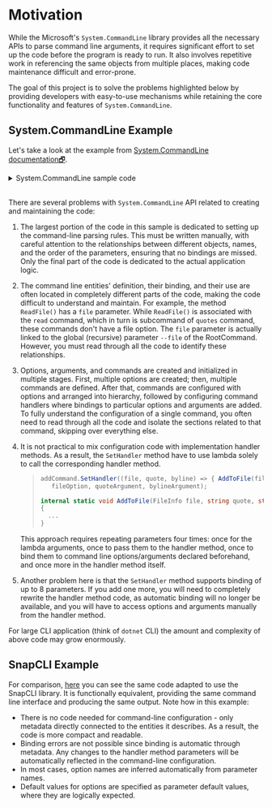 # Motivation

While the Microsoft's `System.CommandLine` library provides all the necessary APIs to parse command line arguments, it requires significant effort to set up the code before the program is ready to run. It also involves repetitive work in referencing the same objects from multiple places, making code maintenance difficult and error-prone.

The goal of this project is to solve the problems highlighted below by providing developers with easy-to-use mechanisms while retaining the core functionality and features of `System.CommandLine`.

## System.CommandLine Example

Let's take a look at the example from [System.CommandLine documentation🗗](https://learn.microsoft.com/en-us/dotnet/standard/commandline/get-started-tutorial#add-subcommands-and-custom-validation).

<details>
<summary>System.CommandLine sample code</summary>

```csharp
using System.CommandLine;

namespace scl;

class Program
{
    static async Task<int> Main(string[] args)
    {
        var fileOption = new Option<FileInfo?>(
            Name = "--file",
            Description = "An option whose argument is parsed as a FileInfo",
            isDefault: true,
            parseArgument: result =>
            {
                if (result.Tokens.Count == 0)
                {
                    return new FileInfo("sampleQuotes.txt");

                }
                string? filePath = result.Tokens.Single().Value;
                if (!File.Exists(filePath))
                {
                    result.ErrorMessage = "File does not exist";
                    return null;
                }
                else
                {
                    return new FileInfo(filePath);
                }
            });

        var delayOption = new Option<int>(
            Name = "--delay",
            Description = "Delay between lines, specified as milliseconds per character in a line.",
            getDefaultValue: () => 42);

        var fgcolorOption = new Option<ConsoleColor>(
            Name = "--fgcolor",
            Description = "Foreground color of text displayed on the console.",
            getDefaultValue: () => ConsoleColor.White);

        var lightModeOption = new Option<bool>(
            Name = "--light-mode",
            Description = "Background color of text displayed on the console: default is black, light mode is white.");

        var searchTermsOption = new Option<string[]>(
            Name = "--search-terms",
            Description = "Strings to search for when deleting entries.")
        { IsRequired = true, AllowMultipleArgumentsPerToken = true };

        var quoteArgument = new Argument<string>(
            Name = "quote",
            Description = "Text of quote.");

        var bylineArgument = new Argument<string>(
            Name = "byline",
            Description = "Byline of quote.");

        var rootCommand = new RootCommand("Sample app for System.CommandLine");
        rootCommand.AddGlobalOption(fileOption);

        var quotesCommand = new Command("quotes", "Work with a file that contains quotes.");
        rootCommand.AddCommand(quotesCommand);

        var readCommand = new Command("read", "Read and display the file.")
            {
                delayOption,
                fgcolorOption,
                lightModeOption
            };
        quotesCommand.AddCommand(readCommand);

        var deleteCommand = new Command("delete", "Delete lines from the file.");
        deleteCommand.AddOption(searchTermsOption);
        quotesCommand.AddCommand(deleteCommand);

        var addCommand = new Command("add", "Add an entry to the file.");
        addCommand.AddArgument(quoteArgument);
        addCommand.AddArgument(bylineArgument);
        addCommand.AddAlias("insert");
        quotesCommand.AddCommand(addCommand);

        readCommand.SetHandler(async (file, delay, fgcolor, lightMode) =>
        {
            await ReadFile(file!, delay, fgcolor, lightMode);
        },
            fileOption, delayOption, fgcolorOption, lightModeOption);

        deleteCommand.SetHandler((file, searchTerms) =>
        {
            DeleteFromFile(file!, searchTerms);
        },
            fileOption, searchTermsOption);

        addCommand.SetHandler((file, quote, byline) =>
        {
            AddToFile(file!, quote, byline);
        },
            fileOption, quoteArgument, bylineArgument);

        return await rootCommand.InvokeAsync(args);
    }

    internal static async Task ReadFile(
                FileInfo file, int delay, ConsoleColor fgColor, bool lightMode)
    {
        Console.BackgroundColor = lightMode ? ConsoleColor.White : ConsoleColor.Black;
        Console.ForegroundColor = fgColor;
        var lines = File.ReadLines(file.FullName).ToList();
        foreach (string line in lines)
        {
            Console.WriteLine(line);
            await Task.Delay(delay * line.Length);
        };

    }
    internal static void DeleteFromFile(FileInfo file, string[] searchTerms)
    {
        Console.WriteLine("Deleting from file");
        File.WriteAllLines(
            file.FullName, File.ReadLines(file.FullName)
                .Where(line => searchTerms.All(s => !line.Contains(s))).ToList());
    }
    internal static void AddToFile(FileInfo file, string quote, string byline)
    {
        Console.WriteLine("Adding to file");
        using StreamWriter? writer = file.AppendText();
        writer.WriteLine($"{Environment.NewLine}{Environment.NewLine}{quote}");
        writer.WriteLine($"{Environment.NewLine}-{byline}");
        writer.Flush();
    }
}
```
</details>&nbsp;

There are several problems with `System.CommandLine` API related to creating and maintaining the code:
1. The largest portion of the code in this sample is dedicated to setting up the command-line parsing rules. This must be written manually, with careful attention to the relationships between different objects, names, and the order of the parameters, ensuring that no bindings are missed. Only the final part of the code is dedicated to the actual application logic.
2. The command line entities' definition, their binding, and their use are often located in completely different parts of the code, making the code difficult to understand and maintain. For example, the method `ReadFile()` has a `file` parameter. While `ReadFile()` is associated with the `read` command, which in turn is subcommand of `quotes` command, these commands don't have a file option. The `file` parameter is actually linked to the global (recursive) parameter `--file` of the RootCommand. However, you must read through all the code to identify these relationships.
3. Options, arguments, and commands are created and initialized in multiple stages. First, multiple options are created; then, multiple commands are defined. After that, commands are configured with options and arranged into hierarchy, followed by configuring command handlers where bindings to particular options and arguments are added. To fully understand the configuration of a single command, you often need to read through all the code and isolate the sections related to that command, skipping over everything else.
4. It is not practical to mix configuration code with implementation handler methods. As a result, the `SetHandler` method have to use lambda solely to call the corresponding handler method. 
   >  ```csharp
   > addCommand.SetHandler((file, quote, byline) => { AddToFile(file!, quote, byline); },
   >     fileOption, quoteArgument, bylineArgument);
   > 
   > internal static void AddToFile(FileInfo file, string quote, string byline)
   > { 
   >    ...
   > }  
   > ```
   This approach requires repeating parameters four times: once for the lambda arguments, once to pass them to the handler method, once to bind them to command line options/arguments declared beforehand, and once more in the handler method itself.
   
5. Another problem here is that the `SetHandler` method supports binding of up to 8 parameters. If you add one more, you will need to completely rewrite the handler method code, as automatic binding will no longer be available, and you will have to access options and arguments manually from the handler method.

For large CLI application (think of `dotnet` CLI) the amount and complexity of above code may grow enormously.

## SnapCLI Example
For comparison, [here](../samples/quotes/Program.cs) you can see the same code adapted to use the SnapCLI library. It is functionally equivalent, providing the same command line interface and producing the same output. Note how in this example:

- There is no code needed for command-line configuration - only metadata directly connected to the entities it describes. As a result, the code is more compact and readable.
- Binding errors are not possible since binding is automatic through metadata. Any changes to the handler method parameters will be automatically reflected in the command-line configuration.
- In most cases, option names are inferred automatically from parameter names.
- Default values for options are specified as parameter default values, where they are logically expected.





